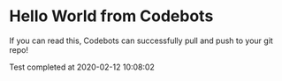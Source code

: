# Hello World from Codebots

If you can read this, Codebots can successfully pull and push to your git repo!

Test completed at 2020-02-12 10:08:02